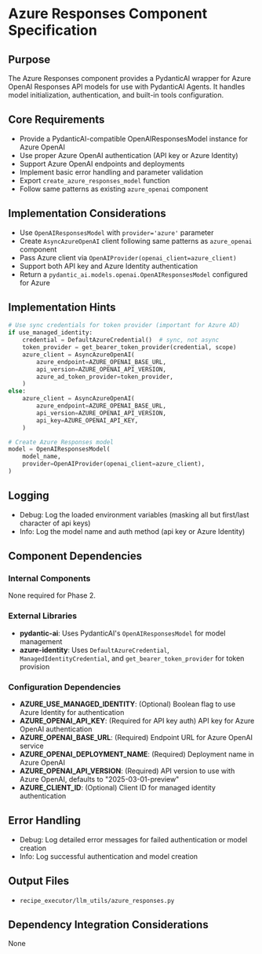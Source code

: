 # Azure Responses Component Specification

## Purpose

The Azure Responses component provides a PydanticAI wrapper for Azure OpenAI Responses API models for use with PydanticAI Agents. It handles model initialization, authentication, and built-in tools configuration.

## Core Requirements

- Provide a PydanticAI-compatible OpenAIResponsesModel instance for Azure OpenAI
- Use proper Azure OpenAI authentication (API key or Azure Identity)
- Support Azure OpenAI endpoints and deployments
- Implement basic error handling and parameter validation  
- Export `create_azure_responses_model` function
- Follow same patterns as existing `azure_openai` component

## Implementation Considerations

- Use `OpenAIResponsesModel` with `provider='azure'` parameter
- Create `AsyncAzureOpenAI` client following same patterns as `azure_openai` component  
- Pass Azure client via `OpenAIProvider(openai_client=azure_client)`
- Support both API key and Azure Identity authentication
- Return a `pydantic_ai.models.openai.OpenAIResponsesModel` configured for Azure

## Implementation Hints

```python
# Use sync credentials for token provider (important for Azure AD)
if use_managed_identity:
    credential = DefaultAzureCredential()  # sync, not async
    token_provider = get_bearer_token_provider(credential, scope)
    azure_client = AsyncAzureOpenAI(
        azure_endpoint=AZURE_OPENAI_BASE_URL,
        api_version=AZURE_OPENAI_API_VERSION,
        azure_ad_token_provider=token_provider,
    )
else:
    azure_client = AsyncAzureOpenAI(
        azure_endpoint=AZURE_OPENAI_BASE_URL,
        api_version=AZURE_OPENAI_API_VERSION,
        api_key=AZURE_OPENAI_API_KEY,
    )

# Create Azure Responses model
model = OpenAIResponsesModel(
    model_name,
    provider=OpenAIProvider(openai_client=azure_client),
)
```

## Logging

- Debug: Log the loaded environment variables (masking all but first/last character of api keys)
- Info: Log the model name and auth method (api key or Azure Identity)

## Component Dependencies

### Internal Components

None required for Phase 2.

### External Libraries

- **pydantic-ai**: Uses PydanticAI's `OpenAIResponsesModel` for model management
- **azure-identity**: Uses `DefaultAzureCredential`, `ManagedIdentityCredential`, and `get_bearer_token_provider` for token provision

### Configuration Dependencies

- **AZURE_USE_MANAGED_IDENTITY**: (Optional) Boolean flag to use Azure Identity for authentication
- **AZURE_OPENAI_API_KEY**: (Required for API key auth) API key for Azure OpenAI authentication
- **AZURE_OPENAI_BASE_URL**: (Required) Endpoint URL for Azure OpenAI service
- **AZURE_OPENAI_DEPLOYMENT_NAME**: (Required) Deployment name in Azure OpenAI
- **AZURE_OPENAI_API_VERSION**: (Required) API version to use with Azure OpenAI, defaults to "2025-03-01-preview"
- **AZURE_CLIENT_ID**: (Optional) Client ID for managed identity authentication

## Error Handling

- Debug: Log detailed error messages for failed authentication or model creation
- Info: Log successful authentication and model creation

## Output Files

- `recipe_executor/llm_utils/azure_responses.py`

## Dependency Integration Considerations

None